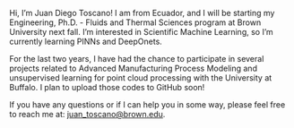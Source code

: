 Hi, I’m Juan Diego Toscano!
I am from Ecuador, and I will be starting my Engineering, Ph.D. - Fluids and Thermal Sciences program at Brown University next fall. I’m interested in Scientific Machine Learning, so I’m currently learning PINNs and DeepOnets.

For the last two years, I have had the chance to participate in several projects related to Advanced Manufacturing Process Modeling and unsupervised learning for point cloud processing with the University at Buffalo. I plan to upload those codes to GitHub soon!

If you have any questions or if I can help you in some way, please feel free to reach me at: juan_toscano@brown.edu.

<!---
jdtoscano94/jdtoscano94 is a ✨ special ✨ repository because its `README.md` (this file) appears on your GitHub profile.
You can click the Preview link to take a look at your changes.
--->
